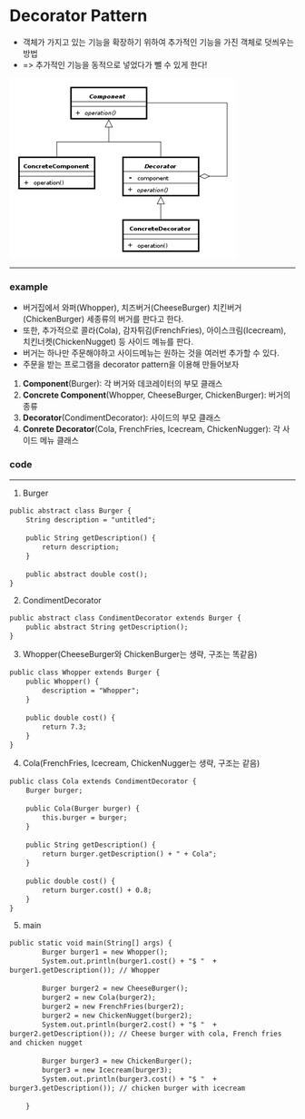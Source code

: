  # Decorator Pattern

 - 객체가 가지고 있는 기능을 확장하기 위하여 추가적인 기능을 가진 객체로 덧씌우는 방법
 - => 추가적인 기능을 동적으로 넣었다가 뺄 수 있게 한다!

 ![decorator pattern](./decorator_pattern.png)
 
 ----
 
 ### example
  - 버거집에서 와퍼(Whopper), 치즈버거(CheeseBurger) 치킨버거(ChickenBurger) 세종류의 버거를 판다고 한다.
  - 또한, 추가적으로 콜라(Cola), 감자튀김(FrenchFries), 아이스크림(Icecream), 치킨너켓(ChickenNugget) 등 사이드 메뉴를 판다.
  - 버거는 하나만 주문해야하고 사이드메뉴는 원하는 것을 여러번 추가할 수 있다.
  - 주문을 받는 프로그램을 decorator pattern을 이용해 만들어보자

 1. **Component**(Burger): 각 버거와 데코레이터의 부모 클래스
 2. **Concrete Component**(Whopper, CheeseBurger, ChickenBurger): 버거의 종류
 3. **Decorator**(CondimentDecorator): 사이드의 부모 클래스
 4. **Conrete Decorator**(Cola, FrenchFries, Icecream, ChickenNugger): 각 사이드 메뉴 클래스


### code
 ---- 
 1. Burger
```
public abstract class Burger {
	String description = "untitled";
	
	public String getDescription() {
		return description;
	}
	
	public abstract double cost();
}
```

2. CondimentDecorator
```
public abstract class CondimentDecorator extends Burger {
	public abstract String getDescription();
}
```

3. Whopper(CheeseBurger와 ChickenBurger는 생략, 구조는 똑같음)
```
public class Whopper extends Burger {
	public Whopper() {
		description = "Whopper";
	}
	
	public double cost() {
		return 7.3;
	}
}
```

4. Cola(FrenchFries, Icecream, ChickenNugger는 생략, 구조는 같음)
```
public class Cola extends CondimentDecorator {
	Burger burger;
	
	public Cola(Burger burger) {
		this.burger = burger;
	}
	
	public String getDescription() {
		return burger.getDescription() + " + Cola";
	}
	
	public double cost() {
		return burger.cost() + 0.8;
	}
}
```

5. main
```
public static void main(String[] args) {
		Burger burger1 = new Whopper();
		System.out.println(burger1.cost() + "$ "  + burger1.getDescription()); // Whopper
		
		Burger burger2 = new CheeseBurger();
		burger2 = new Cola(burger2);
		burger2 = new FrenchFries(burger2);
		burger2 = new ChickenNugget(burger2);
		System.out.println(burger2.cost() + "$ "  + burger2.getDescription()); // Cheese burger with cola, French fries and chicken nugget
		
		Burger burger3 = new ChickenBurger();
		burger3 = new Icecream(burger3);
		System.out.println(burger3.cost() + "$ "  + burger3.getDescription()); // chicken burger with icecream
		
	}
 ```
